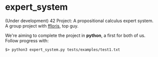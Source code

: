 # expert_system
(Under development)
42 Project: A propositional calculus expert system.  
A group project with [ffloris](https://github.com/fedefloris "SOUND BLOKE"), top guy.  

We're aiming to complete the project in **python**, a first for both of us.  
Follow progress with:
```console
$> python3 expert_system.py tests/examples/test1.txt
```

